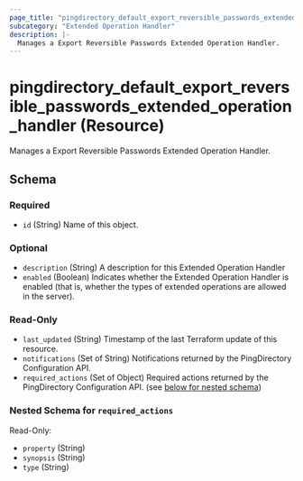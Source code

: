```yaml
---
page_title: "pingdirectory_default_export_reversible_passwords_extended_operation_handler Resource - terraform-provider-pingdirectory"
subcategory: "Extended Operation Handler"
description: |-
  Manages a Export Reversible Passwords Extended Operation Handler.
---
```


# pingdirectory_default_export_reversible_passwords_extended_operation_handler (Resource)

Manages a Export Reversible Passwords Extended Operation Handler.



<!-- schema generated by tfplugindocs -->
## Schema

### Required

- `id` (String) Name of this object.

### Optional

- `description` (String) A description for this Extended Operation Handler
- `enabled` (Boolean) Indicates whether the Extended Operation Handler is enabled (that is, whether the types of extended operations are allowed in the server).

### Read-Only

- `last_updated` (String) Timestamp of the last Terraform update of this resource.
- `notifications` (Set of String) Notifications returned by the PingDirectory Configuration API.
- `required_actions` (Set of Object) Required actions returned by the PingDirectory Configuration API. (see [below for nested schema](#nestedatt--required_actions))

<a id="nestedatt--required_actions"></a>
### Nested Schema for `required_actions`

Read-Only:

- `property` (String)
- `synopsis` (String)
- `type` (String)



